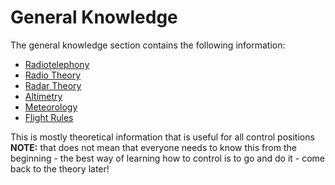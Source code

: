 # General Knowledge

The general knowledge section contains the following information:

- [Radiotelephony](./radiotelephony.md)
- [Radio Theory](./radio_theory.md)
- [Radar Theory](./radar_theory)
- [Altimetry](./altimetry.md)
- [Meteorology](./meteorology.md)
- [Flight Rules](./flight_rules.md)

This is mostly theoretical information that is useful for all control positions **NOTE:** that does not mean that everyone needs to know this from the beginning - the best way of learning how to control is to go and do it - come back to the theory later!
